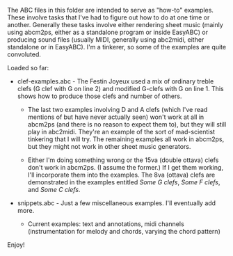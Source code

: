 The ABC files in this folder are intended to serve as "how-to" examples.  These involve tasks that I've had to figure out how to do at one time or another.  Generally these tasks involve either rendering sheet music (mainly using abcm2ps, either as a standalone program or inside EasyABC) or producing sound files (usually MIDI, generally using abc2midi, either standalone or in EasyABC).  I'm a tinkerer, so some of the examples are quite convoluted.

Loaded so far:

* clef-examples.abc - The Festin Joyeux used a mix of ordinary treble clefs (G clef with G on line 2) and modified G-clefs with G on line 1.  This shows how to produce those clefs and number of others.

  - The last two examples involving D and A clefs (which I've read mentions of but have never actually seen) won't work at all in abcm2ps (and there is no reason to expect them to), but they will still play in abc2midi.  They're an example of the sort of mad-scientist tinkering that I will try.  The remaining examples all work in abcm2ps, but they might not work in other sheet music generators.
  
  - Either I'm doing something wrong or the 15va (double ottava) clefs don't work in abcm2ps.  (I assume the former.)  If I get them working, I'll incorporate them into the examples.  The 8va (ottava) clefs are demonstrated in the examples entitled *Some G clefs*, *Some F clefs*, and *Some C clefs*.

* snippets.abc - Just a few miscellaneous examples. I'll eventually add more.

  - Current examples: text and annotations, midi channels (instrumentation for melody and chords, varying the chord pattern)

Enjoy!

